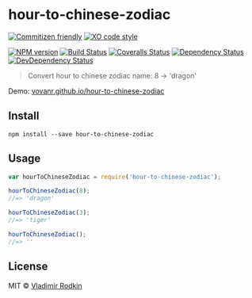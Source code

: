 # hour-to-chinese-zodiac

[![Commitizen friendly][commitizen-image]][commitizen-url]
[![XO code style][codestyle-image]][codestyle-url]

[![NPM version][npm-image]][npm-url]
[![Build Status][travis-image]][travis-url]
[![Coveralls Status][coveralls-image]][coveralls-url]
[![Dependency Status][depstat-image]][depstat-url]
[![DevDependency Status][depstat-dev-image]][depstat-dev-url]

> Convert hour to chinese zodiac name: 8 → 'dragon'

Demo: [vovanr.github.io/hour-to-chinese-zodiac][demo]

## Install

```
npm install --save hour-to-chinese-zodiac
```

## Usage

```js
var hourToChineseZodiac = require('hour-to-chinese-zodiac');

hourToChineseZodiac(8);
//=> 'dragon'

hourToChineseZodiac(3);
//=> 'tiger'

hourToChineseZodiac();
//=> ''
```

## License
MIT © [Vladimir Rodkin](https://github.com/VovanR)

[demo]: http://vovanr.github.io/hour-to-chinese-zodiac

[commitizen-url]: http://commitizen.github.io/cz-cli/
[commitizen-image]: https://img.shields.io/badge/commitizen-friendly-brightgreen.svg?style=flat-square

[codestyle-url]: https://github.com/sindresorhus/xo
[codestyle-image]: https://img.shields.io/badge/code_style-XO-5ed9c7.svg?style=flat-square

[npm-url]: https://npmjs.org/package/hour-to-chinese-zodiac
[npm-image]: http://img.shields.io/npm/v/hour-to-chinese-zodiac.svg?style=flat-square

[travis-url]: https://travis-ci.org/VovanR/hour-to-chinese-zodiac
[travis-image]: http://img.shields.io/travis/VovanR/hour-to-chinese-zodiac.svg?style=flat-square

[coveralls-url]: https://coveralls.io/r/VovanR/hour-to-chinese-zodiac
[coveralls-image]: http://img.shields.io/coveralls/VovanR/hour-to-chinese-zodiac.svg?style=flat-square

[depstat-url]: https://david-dm.org/VovanR/hour-to-chinese-zodiac
[depstat-image]: https://david-dm.org/VovanR/hour-to-chinese-zodiac.svg?style=flat-square

[depstat-dev-url]: https://david-dm.org/VovanR/hour-to-chinese-zodiac
[depstat-dev-image]: https://david-dm.org/VovanR/hour-to-chinese-zodiac/dev-status.svg?style=flat-square
